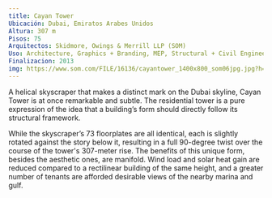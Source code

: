 ```yaml
---
title: Cayan Tower
Ubicación: Dubai, Emiratos Arabes Unidos
Altura: 307 m
Pisos: 75
Arquitectos: Skidmore, Owings & Merrill LLP (SOM)
Uso: Architecture, Graphics + Branding, MEP, Structural + Civil Engineering, Tall Buildings
Finalizacion: 2013
img: https://www.som.com/FILE/16136/cayantower_1400x800_som06jpg.jpg?h=800&s=17
---
```


A helical skyscraper that makes a distinct mark on the Dubai skyline, Cayan Tower is at once remarkable and subtle. The residential tower is a pure expression of the idea that a building’s form should directly follow its structural framework.

While the skyscraper’s 73 floorplates are all identical, each is slightly rotated against the story below it, resulting in a full 90-degree twist over the course of the tower's 307-meter rise. The benefits of this unique form, besides the aesthetic ones, are manifold. Wind load and solar heat gain are reduced compared to a rectilinear building of the same height, and a greater number of tenants are afforded desirable views of the nearby marina and gulf.
